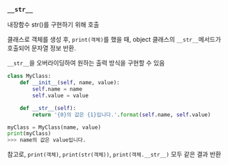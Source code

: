 ### `__str__`

내장함수 str()를 구현하기 위해 호출

클래스로 객체를 생성 후, `print(객체)`를 했을 때, object 클래스의 `__str__`메서드가 호출되어 문자열 정보 반환.

`__str__`을 오버라이딩하여 원하는 출력 방식을 구현할 수 있음

```python
class MyClass:
    def __init__(self, name, value):
        self.name = name
        self.value = value

    def __str__(self):
        return '{0}의 값은 {1}입니다.'.format(self.name, self.value)

myClass = MyClass(name, value)
print(myClass)
>>> name의 값은 value입니다.
```

참고로, `print(객체)`, `print(str(객체))`, `print(객체.__str__)` 모두 같은 결과 반환